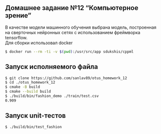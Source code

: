 ## Домашнее задание №12 “Компьютерное зрение”  
В качестве модели машинного обучения выбрана модель, построенная на сверточных нейронных сетях с использованием фреймворка tensorflow.  
Для сборки использовал docker  
```bash  
$ docker run --rm -ti -v $(pwd):/usr/src/app sdukshis/cppml  
```  
## Запуск исполняемого файла  
```bash  
$ git clone https://github.com/sanlav89/otus_homework_12  
$ cd ./otus_homework_12  
$ cmake -B build  
$ cmake --build build  
$ ./build/bin/fashion_demo ./train/test.csv  
0.909  
```  
## Запуск unit-тестов  
```bash  
$ ./build/bin/test_fashion  
```  
